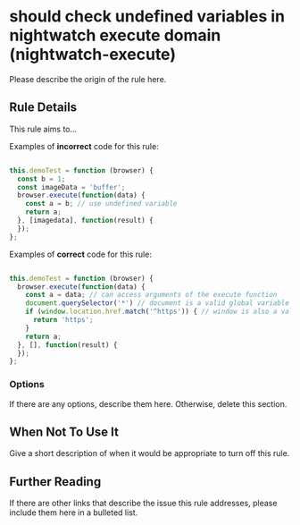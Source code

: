 # should check undefined variables in nightwatch execute domain (nightwatch-execute)

Please describe the origin of the rule here.


## Rule Details

This rule aims to...

Examples of **incorrect** code for this rule:

```js

this.demoTest = function (browser) {
  const b = 1;
  const imageData = 'buffer';
  browser.execute(function(data) {
    const a = b; // use undefined variable
    return a;
  }, [imagedata], function(result) {
  });
};

```

Examples of **correct** code for this rule:

```js

this.demoTest = function (browser) {
  browser.execute(function(data) {
    const a = data; // can access arguments of the execute function
    document.querySelector('*') // document is a valid global variable
    if (window.location.href.match('^https')) { // window is also a valid global variable
      return 'https';
    }
    return a;
  }, [], function(result) {
  });
};

```

### Options

If there are any options, describe them here. Otherwise, delete this section.

## When Not To Use It

Give a short description of when it would be appropriate to turn off this rule.

## Further Reading

If there are other links that describe the issue this rule addresses, please include them here in a bulleted list.
